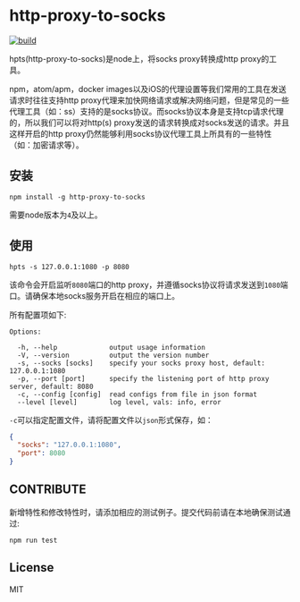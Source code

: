 # http-proxy-to-socks

[![build](https://api.travis-ci.org/oyyd/http-proxy-to-socks.svg?branch=master)](https://travis-ci.org/oyyd/http-proxy-to-socks)

hpts(http-proxy-to-socks)是node上，将socks proxy转换成http proxy的工具。

npm，atom/apm，docker images以及iOS的代理设置等我们常用的工具在发送请求时往往支持http proxy代理来加快网络请求或解决网络问题，但是常见的一些代理工具（如：ss）支持的是socks协议。而socks协议本身是支持tcp请求代理的，所以我们可以将对http(s) proxy发送的请求转换成对socks发送的请求。并且这样开启的http proxy仍然能够利用socks协议代理工具上所具有的一些特性（如：加密请求等）。

## 安装

```
npm install -g http-proxy-to-socks
```

需要node版本为`4`及以上。

## 使用

```
hpts -s 127.0.0.1:1080 -p 8080
```

该命令会开启监听`8080`端口的http proxy，并遵循socks协议将请求发送到`1080`端口。请确保本地socks服务开启在相应的端口上。

所有配置项如下:

```
Options:

  -h, --help             output usage information
  -V, --version          output the version number
  -s, --socks [socks]    specify your socks proxy host, default: 127.0.0.1:1080
  -p, --port [port]      specify the listening port of http proxy server, default: 8080
  -c, --config [config]  read configs from file in json format
  --level [level]        log level, vals: info, error
```

`-c`可以指定配置文件，请将配置文件以`json`形式保存，如：

```json
{
  "socks": "127.0.0.1:1080",
  "port": 8080
}
```

## CONTRIBUTE

新增特性和修改特性时，请添加相应的测试例子。提交代码前请在本地确保测试通过:

```
npm run test
```

## License

MIT
